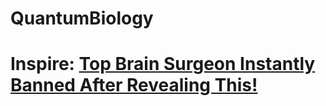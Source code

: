 # QuantumBiology
# Inspire: [Top Brain Surgeon Instantly Banned After Revealing This!](https://youtu.be/a6gYuFpZSKw)
